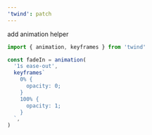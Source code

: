 ```yaml
---
'twind': patch
---
```


add animation helper

```js
import { animation, keyframes } from 'twind'

const fadeIn = animation(
  '1s ease-out',
  keyframes`
    0% {
      opacity: 0;
    }
    100% {
      opacity: 1;
    }
  `,
)
```
